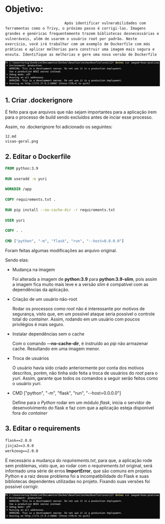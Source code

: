 # Objetivo:

`                           Após identificar vulnerabilidades com ferramentas como o Trivy, o próximo passo é corrigi-las. Imagens grandes e genéricas frequentemente trazem bibliotecas desnecessárias e vulneráveis, além de usarem o usuário root por padrão. Neste exercício, você irá trabalhar com um exemplo de Dockerfile com más práticas e aplicar melhorias para construir uma imagem mais segura e enxuta. Identifique as melhorias e gere uma nova versão de Dockerfile`

![visão geral do desafio](/exerc12/visao-geral.png)

## 1. Criar .dockerignore

É feito para que arquivos que não sejam importantes para a aplicação irem para o processo de build sendo excluídos antes de inciar esse processo.

Assim, no .dockerignore foi adicionado os seguintes:

```Docker
12.md
visao-geral.png
```

## 2. Editar o Dockerfile

```Dockerfile
FROM python:3.9

RUN useradd -m yuri

WORKDIR /app

COPY requirements.txt .

RUN pip install --no-cache-dir -r requirements.txt

USER yuri

COPY . .

CMD ["python", "-m", "flask", "run", "--host=0.0.0.0"]

```

Foram feitas algumas modificações ao arquivo original.

Sendo elas:

- Mudança na imagem

  Foi alterada a imagem de **python:3.9** para **python:3.9-slim**, pois assim a imagem fica muito mais leve e a versão _slim_ é compatível com as dependências da aplicação.

- Criação de um usuário não-root

  Rodar os processos como _root_ não é interessante por motivos de segurança, visto que, em um possível ataque seria possível o controle total do _container_. Assim, rodando em um usuário com poucos privilégios é mais seguro.

- Instalar dependências sem o cache

  Com o comando **--no-cache-dir**, é instruído ao _pip_ não armazenar cache. Resultando em uma imagem menor.

- Troca de usuários

  O usuário havia sido criado anteriormente por conta dos motivos descritos, porém, não tinha sido feita a troca de usuários do _root_ para o _yuri_. Assim, garante que todos os comandos a seguir serão feitos como o usuário _yuri_.

- CMD ["python", "-m", "flask", "run", "--host=0.0.0.0"]

  Define para o _Python_ rodar em um módulo _flask_, inicia o servidor de desenvolvimento do flask e faz com que a aplicação esteja disponível fora do _container_

## 3. Editar o requirements

```txt
flask==2.0.0
jinja2==3.0.0
werkzeug==2.0.0
```

É necessário a mudança do _requirements.txt_, para que, a aplicação rode sem problemas, visto que, ao rodar com o _requirements.txt_ original, será informado uma série de erros **ImportError**, que são comuns em projetos Python e a raiz desse problema foi a incompatibilidade do Flask e suas bibliotecas dependentes utilizadas no projeto. Fixando suas versões foi possível corrigir.

![visão geral do desafio](/exerc12/visao-geral.png)
